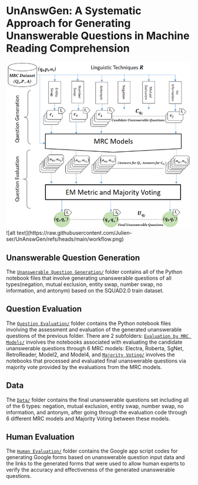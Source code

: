 

# UnAnswGen: A Systematic Approach for Generating Unanswerable Questions in Machine Reading Comprehension
<div align="center">
    <img src="https://raw.githubusercontent.com/Julien-ser/UnAnswGen/refs/heads/main/workflow.png" width="500" alt="ReQue: Workflow Diagram">
</div>
![alt text](https://raw.githubusercontent.com/Julien-ser/UnAnswGen/refs/heads/main/workflow.png)

## Unanswerable Question Generation
The [`Unanswerable Question Generation/`](./Unanswerable%20Question%20Generation/) folder contains all of the Python notebook files that involve generating unanswerable questions of all types(negation, mutual exclusion, entity swap, number swap, no information, and antonym) based on the SQUAD2.0 train dataset. 

## Question Evaluation
The [`Question Evaluation/`](./Question%20Evaluation/) folder contains the Python notebook files involving the assessment and evaluation of the generated unanswerable questions of the previous folder. There are 2 subfolders: [`Evaluation by MRC Models/`](./Evaluation%20by%20MRC%20Models/) involves the notebooks associated with evaluating the candidate unanswerable questions through 6 MRC models: Electra, Roberta, SgNet, RetroReader, Model2, and Model4, and [`Majority Voting/`](./Majority%20Voting/) involves the notebooks that processed and evaluated final unanswerable questions via majority vote provided by the evaluations from the MRC models.

## Data
The [`Data/`](./Data/) folder contains the final unanswerable questions set including all of the 6 types: negation, mutual exclusion, entity swap, number swap, no information, and antonym, after going through the evaluation code through 6 different MRC models and Majority Voting between these models. 

## Human Evaluation
The [`Human Evaluation/`](./Human%20Evaluation/) folder contains the Google app script codes for generating Google forms based on unanswerable question input data and the links to the generated forms that were used to allow human experts to verify the accuracy and effectiveness of the generated unanswerable questions.
